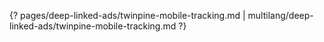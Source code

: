 {? pages/deep-linked-ads/twinpine-mobile-tracking.md | multilang/deep-linked-ads/twinpine-mobile-tracking.md ?}
